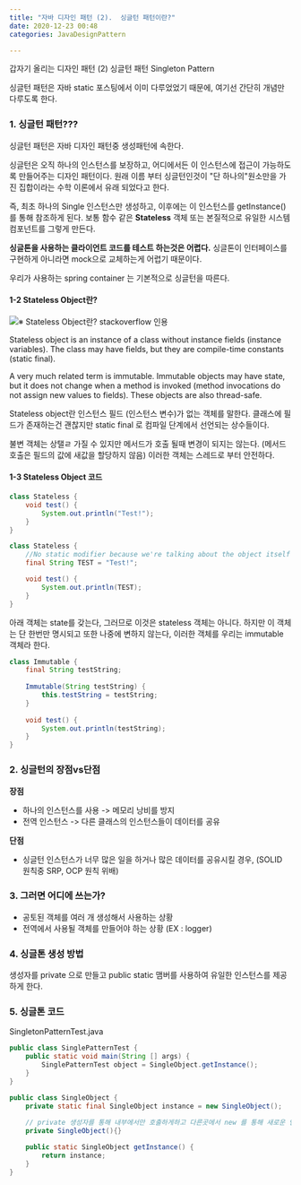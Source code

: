 ```yaml
---
title: "자바 디자인 패턴 (2).  싱글턴 패턴이란?"
date: 2020-12-23 00:48
categories: JavaDesignPattern

---
```


갑자기 올리는 디자인 패턴 (2) 싱글턴 패턴 Singleton Pattern

싱글턴 패턴은 자바 static 포스팅에서 이미 다루었었기 때문에, 여기선 간단히 개념만 다루도록 한다.



### 1. 싱글턴 패턴???

싱글턴 패턴은 자바 디자인 패턴중 생성패턴에 속한다.

싱글턴은 오직 하나의 인스턴스를 보장하고, 어디에서든 이 인스턴스에 접근이 가능하도록 만들어주는 디자인 패턴이다. 원래 이름 부터 싱글턴인것이 "단 하나의"원소만을 가진 집합이라는 수학 이론에서 유래 되었다고 한다.

즉, 최초 하나의 Single 인스턴스만 생성하고, 이후에는 이 인스턴스를 getInstance()를 통해 참조하게 된다. 보통 함수 같은 __Stateless__ 객체 또는 본질적으로 유일한 시스템 컴포넌트를 그렇게 만든다.


__싱글톤을 사용하는 클라이언트 코드를 테스트 하는것은 어렵다.__ 싱글톤이 인터페이스를 구현하게 아니라면 mock으로 교체하는게 어렵기 때문이다.

우리가 사용하는 spring container 는 기본적으로 싱글턴을 따른다.

#### 1-2 Stateless Object란? 

![※ Stateless Object란?](https://stackoverflow.com/questions/9735601/what-is-stateless-object-in-java)
stackoverflow 인용

Stateless object is an instance of a class without instance fields (instance variables). The class may have fields, but they are compile-time constants (static final).

A very much related term is immutable. Immutable objects may have state, but it does not change when a method is invoked (method invocations do not assign new values to fields). These objects are also thread-safe.

Stateless object란 인스턴스 필드 (인스턴스 변수)가 없는 객체를 말한다. 클래스에 필드가 존재하는건 괜찮지만 static final 로 컴파일 단계에서 선언되는 상수들이다.

불변 객체는 상탤ㄹ 가질 수 있지만 메서드가 호출 될때 변경이 되지는 않는다. (메서드 호출은 필드의 값에 새값을 할당하지 않음) 이러한 객체는 스레드로 부터 안전하다.

#### 1-3 Stateless Object 코드
```java
class Stateless {
    void test() {
        System.out.println("Test!");
    }
}

class Stateless {
    //No static modifier because we're talking about the object itself
    final String TEST = "Test!";

    void test() {
        System.out.println(TEST);
    }
}
```
아래 객체는 state를 갖는다, 그러므로 이것은 stateless 객체는 아니다. 하지만 이 객체는 단 한번만 명시되고 또한 나중에 변하지 않는다, 이러한 객체를 우리는 immutable 객체라 한다.
```java
class Immutable {
    final String testString;
    
    Immutable(String testString) {
        this.testString = testString;
    }
    
    void test() {
        System.out.println(testString);
    }
}
```

### 2. 싱글턴의 장점vs단점
__장점__
- 하나의 인스턴스를 사용 -> 메모리 낭비를 방지
- 전역 인스턴스 -> 다른 클래스의 인스턴스들이 데이터를 공유

__단점__
- 싱글턴 인스턴스가 너무 많은 일을 하거나 많은 데이터를 공유시킬 경우, (SOLID 원칙중 SRP, OCP 원칙 위배)

### 3. 그러면 어디에 쓰는가?

- 공토된 객체를 여러 개 생성해서 사용하는 상황
- 전역에서 사용될 객체를 만들어야 하는 상황 (EX : logger)

### 4. 싱글톤 생성 방법
생성자를 private 으로 만들고 public static 맴버를 사용하여 유일한 인스턴스를 제공하게 한다.


### 5. 싱글톤 코드
SingletonPatternTest.java
```java
public class SinglePatternTest {
    public static void main(String [] args) {
        SinglePatternTest object = SingleObject.getInstance();
    }
}
```

```java
public class SingleObject {
    private static final SingleObject instance = new SingleObject();
    
    // private 생성자를 통해 내부에서만 호출하게하고 다른곳에서 new 를 통해 새로운 인스턴스를 막아둔다.
    private SingleObject(){}

    public static SingleObject getInstance() {
        return instance;
    }
}
```
